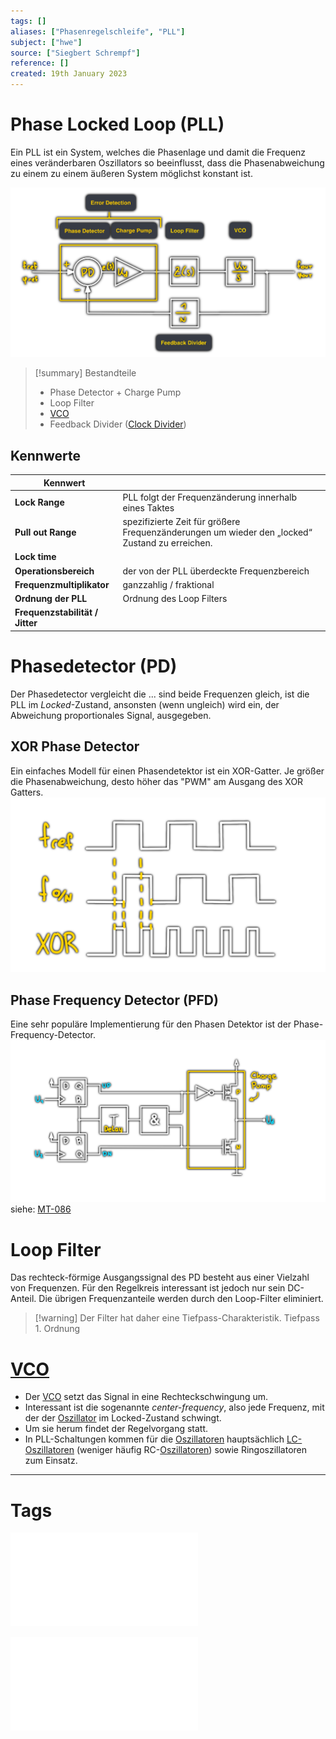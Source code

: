 ```yaml
---
tags: []
aliases: ["Phasenregelschleife", "PLL"]
subject: ["hwe"]
source: ["Siegbert Schrempf"]
reference: []
created: 19th January 2023
---
```


# Phase Locked Loop (PLL)

Ein PLL ist ein System, welches die Phasenlage und damit die Frequenz eines veränderbaren Oszillators so beeinflusst, dass die Phasenabweichung zu einem zu einem äußeren System möglichst konstant ist. 

![PLL](../assets/PLL.png)

> [!summary] Bestandteile
> - Phase Detector + Charge Pump
> - Loop Filter
> - [VCO](../Voltage%20Controlled%20Oscillator.md)
> - Feedback Divider ([Clock Divider](../../digital-technik/Clock%20Divider.md))

## Kennwerte
| Kennwert                        |                                                                                                |
| ------------------------------- | ---------------------------------------------------------------------------------------------- |
| **Lock Range**                  | PLL folgt der Frequenzänderung innerhalb eines Taktes                                          |
| **Pull out Range**              | spezifizierte Zeit für größere Frequenzänderungen um wieder den „locked“ Zustand zu erreichen. |
| **Lock time**                   |                                                                                                |
| **Operationsbereich**           | der von der PLL überdeckte Frequenzbereich                                                     |
| **Frequenzmultiplikator**       | ganzzahlig / fraktional                                                                        |
| **Ordnung der PLL**             | Ordnung des Loop Filters                                                                       |
| **Frequenzstabilität / Jitter** |                                                                                                |

# Phasedetector (PD)
Der Phasedetector vergleicht die ... sind beide Frequenzen gleich, ist die PLL im *Locked*-Zustand, ansonsten (wenn ungleich) wird ein, der Abweichung proportionales Signal, ausgegeben.

## XOR Phase Detector
Ein einfaches Modell für einen Phasendetektor ist ein XOR-Gatter.
Je größer die Phasenabweichung, desto höher das "PWM" am Ausgang des XOR Gatters.
![625](../assets/XOR-PD.png)
## Phase Frequency Detector (PFD)
Eine sehr populäre Implementierung für den Phasen Detektor ist der Phase-Frequency-Detector.
![PFD](../assets/PFD.png)
siehe: [MT-086](../assets/pdf/MT-086.pdf)
# Loop Filter
Das rechteck-förmige Ausgangssignal des PD besteht aus einer Vielzahl von Frequenzen.
Für den Regelkreis interessant ist jedoch nur sein DC-Anteil. Die übrigen Frequenzanteile werden durch den Loop-Filter eliminiert.

> [!warning] Der Filter hat daher eine Tiefpass-Charakteristik.
> Tiefpass 1. Ordnung

# [VCO](../Voltage%20Controlled%20Oscillator.md)
- Der [VCO](../Voltage%20Controlled%20Oscillator.md) setzt das Signal in eine Rechteckschwingung um.
- Interessant ist die sogenannte *center-frequency*, also jede Frequenz, mit der der [Oszillator](Clock%20Generierung.md) im Locked-Zustand schwingt.
- Um sie herum findet der Regelvorgang statt.
- In PLL-Schaltungen kommen für die [Oszillatoren](Clock%20Generierung.md) hauptsächlich [LC-Oszillatoren](LC%20Oszillatoren.md) (weniger häufig RC-[Oszillatoren](Clock%20Generierung.md)) sowie Ringoszillatoren zum Einsatz.

--- 

# Tags
![Clock_und_Reset_Generierung](../assets/pdf/Clock_und_Reset_Generierung.pdf)

![MT-086](../assets/pdf/MT-086.pdf)